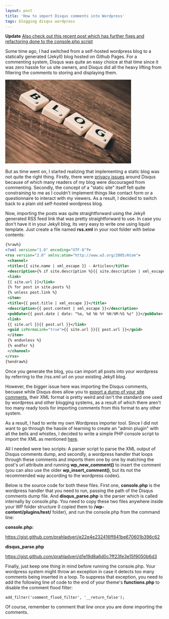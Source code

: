 ```yaml
---
layout: post
title: 'How to import Disqus comments into Wordpress'
tags: blogging disqus wordpress
---
```


**Update** [Also check out this recent post which has further fixes and refactoring done to the console.php script](/blog/2020/03/comments-migration-from-disqus-to-wordpress.html)

Some time ago, I had switched from a self-hosted wordpress blog to a statically generated (Jekyll) blog hosted on Github Pages. For a commenting system, Disqus was quite an easy choice at that time since it was zero hassle for us site owners, and Disqus did all the heavy lifting from filtering the comments to storing and displaying them.

![Blog](/uploads/2017/09/pexels-photo-262508.jpeg)

But as time went on, I started realizing that implementing a static blog was not quite the right thing. Firstly, there were [privacy issues](https://en.wikipedia.org/wiki/Disqus#Criticism_and_privacy_concerns) around Disqus because of which many readers of my blog were discouraged from commenting. Secondly, the concept of a "static site" itself felt quite constraining to me as I couldn't implement things like contact form or a questionnaire to interact with my viewers. As a result, I decided to switch back to a plain old self-hosted wordpress blog.

Now, importing the posts was quite straightforward using the Jekyll generated RSS feed link that was pretty straightforward to use. In case you don't have it in your Jekyll blog, its very easy to write one using liquid template. Just create a file named **rss.xml** in your root folder with below contents:

```xml
{%raw%}
<?xml version="1.0" encoding="UTF-8"?>
<rss version="2.0" xmlns:atom="http://www.w3.org/2005/Atom">
 <channel>
 <title>{{ site.name | xml_escape }} - Articles</title>
 <description>{% if site.description %}{{ site.description | xml_escape }}{% endif %}</description>
 <link>
 {{ site.url }}</link>
 {% for post in site.posts %}
 {% unless post.link %}
 <item>
 <title>{{ post.title | xml_escape }}</title>
 <description>{{ post.content | xml_escape }}</description>
 <pubDate>{{ post.date | date: "%a, %d %b %Y %H:%M:%S %z" }}</pubDate>
 <link>
 {{ site.url }}{{ post.url }}</link>
 <guid isPermaLink="true">{{ site.url }}{{ post.url }}</guid>
 </item>
 {% endunless %}
 {% endfor %}
 </channel>
</rss>
{%endraw%}
```

Once you generate the blog, you can import all posts into your wordpress by referring to the /rss.xml url on your existing Jekyll blog.

However, the bigger issue here was importing the Disqus comments, becuase while Disqus does allow you to [export a dump of your site comments](https://help.disqus.com/customer/portal/articles/472149-comments-export), their XML format is pretty weird and isn't the standard one used by wordpress and other blogging systems, as a result of which there aren't too many ready tools for importing comments from this format to any other system.

As a result, I had to write my own Wordpress importer tool. Since I did not want to go through the hassle of learning to create an "admin plugin" with all the bells and whistles, I decided to write a simple PHP console script to import the XML as mentioned [here](https://wordpress.stackexchange.com/a/76466/52396).

All I needed were two scripts: A parser script to parse the XML output of Disqus comments dump, and secondly, a wordpress handler that loops through these comments and imports them one by one by matching the post's url attribute and running **wp\_new\_comment()** to insert the comment (you can also use the older **wp\_insert\_comment()**, but its not the recommended way according to the wordpress codex).

Below is the source code for both these files. First one, **console.php** is the wordpress handler that you need to run, passing the path of the Disqus comments dump file. And **disqus\_parse.php** is the parser which is called internally by console.php. You need to copy these two files anywhere inside your WP folder structure (I copied them to **/wp-content/plugins/test/** folder), and run the console.php from the command line:

**console.php:**

<https://gist.github.com/prahladyeri/e22e4e232416ff841be670601b396c62>

**disqus_parse.php**

<https://gist.github.com/prahladyeri/d1e19d8a6d0c7ff23fe3e15f9050b6d3>

Finally, just keep one thing in mind before running the console.php. Your wordpress system might throw an exception in case it detects too many comments being inserted in a loop. To suppress that exception, you need to add the following line of code to the end of your theme's **functions.php** to disable the comment flood filter:

```
add_filter('comment_flood_filter', '__return_false');
```

Of course, remember to comment that line once you are done importing the comments.
